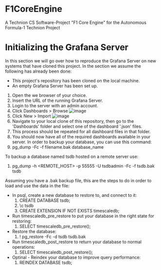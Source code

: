 # F1CoreEngine
A Technion CS Software-Project "F1 Core Engine" for the Autonomous Formula-1 Technion Project

# Initializing the Grafana Server
In this section we will go over how to reproduce the Grafana Server on new systems
that have cloned this project. In the section we assume the following has already been done:
* This project's repository has been cloned on the local machine. 
* An empty Grafana Server has been set up.

1. Open the we browser of your choice.
2. Insert the URL of the running Grafana Server.
3. Login to the server with an admin account.
4. Click Dashboards > Browse ![image](https://user-images.githubusercontent.com/62563844/212919902-6475ecf9-a7cb-4698-aa92-495637d25b4a.png)
5. Click New > Import ![image](https://user-images.githubusercontent.com/62563844/212920167-79e7b251-f6f9-49a7-b7c0-b06da67a19bd.png)
6. Navigate to your local clone of this repository, then go to the 'Dashboards' folder and select one of the dashboard '.json' files.
7. This process should be repeated for all dashboard files in that folder.
8. You should now have all of the required dashboards available in your server.
In order to backup your database, you can use this command:
1. pg_dump -Fc -f filename.bak database_name

To backup a database named tsdb hosted on a remote server use:
1. pg_dump -h <REMOTE_HOST> -p 55555 -U tsdbadmin -Fc -f tsdb.bak tsdb

Assuming you have a .bak backup file, this are the steps to do in order to load and use the data in the file:
* In psql, create a new database to restore to, and connect to it:
  1. CREATE DATABASE tsdb;
  2. \c tsdb
  3. CREATE EXTENSION IF NOT EXISTS timescaledb;
* Run timescaledb_pre_restore to put your database in the right state for restoring:
  1. SELECT timescaledb_pre_restore();
* Restore the database:
  1. \! pg_restore -Fc -d tsdb tsdb.bak
* Run timescaledb_post_restore to return your database to normal operations:
  1. SELECT timescaledb_post_restore();
* Optinal - Reindex your database to improve query performance:
  1. REINDEX DATABASE tsdb;
